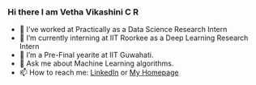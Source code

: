 ### Hi there I am Vetha Vikashini C R


- 🔭 I've worked at Practically as a Data Science Research Intern
- 🌱 I’m currently interning at IIT Roorkee as a Deep Learning Research Intern
- 👯 I’m a Pre-Final yearite at IIT Guwahati.
- 💬 Ask me about Machine Learning algorithms.
- 📫 How to reach me: [LinkedIn](https://www.linkedin.com/in/vetha-vikashini-c-81a380b6/ "LinkedIn") or [My Homepage](https://vethssvikas.github.io/ "My Homepage")


